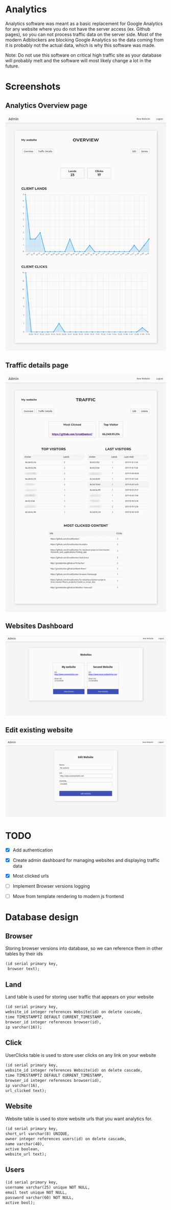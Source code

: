 # Analytics
Analytics software was meant as a basic replacement for Google Analytics
for any website where you do not have the server access (ex. Github pages),
so you can not process traffic data on the server side. Most of the modern
Adblockers are blocking Google Analytics so the data coming from it is
probably not the actual data, which is why this software was made.


Note: Do not use this software on critical high traffic site as your
database will probably melt and the software will most likely change
a lot in the future.

# Screenshots

## Analytics Overview page
![charts example](/images/overview.png)

## Traffic details page
![traffic example](/images/traffic.png)

## Websites Dashboard
![dashboard](/images/dashboard.png)

## Edit existing website
![edit website](/images/editWebsite.png)

# TODO

- [x] Add authentication

- [x] Create admin dashboard for managing websites and displaying traffic data

- [x] Most clicked urls

- [ ] Implement Browser versions logging

- [ ] Move from template rendering to modern js frontend


# Database design

## Browser
Storing browser versions into database, so we can reference them in other
tables by their ids

    (id serial primary key,
     browser text);

## Land
Land table is used for storing user traffic that appears on your website

    (id serial primary key,
    website_id integer references Website(id) on delete cascade,
    time TIMESTAMPTZ DEFAULT CURRENT_TIMESTAMP,
    browser_id integer references browser(id),
    ip varchar(16));

## Click
UserClicks table is used to store user clicks on any link on your website

    (id serial primary key,
    website_id integer references Website(id) on delete cascade,
    time TIMESTAMPTZ DEFAULT CURRENT_TIMESTAMP,
    browser_id integer references browser(id),
    ip varchar(16),
    url_clicked text);

## Website
Website table is used to store website urls that you want analytics for.

    (id serial primary key,
    short_url varchar(8) UNIQUE,
    owner integer references users(id) on delete cascade,
    name varchar(40),
    active boolean,
    website_url text);

## Users

    (id serial primary key,
    username varchar(25) unique NOT NULL,
    email text unique NOT NULL,
    password varchar(60) NOT NULL,
    active bool);